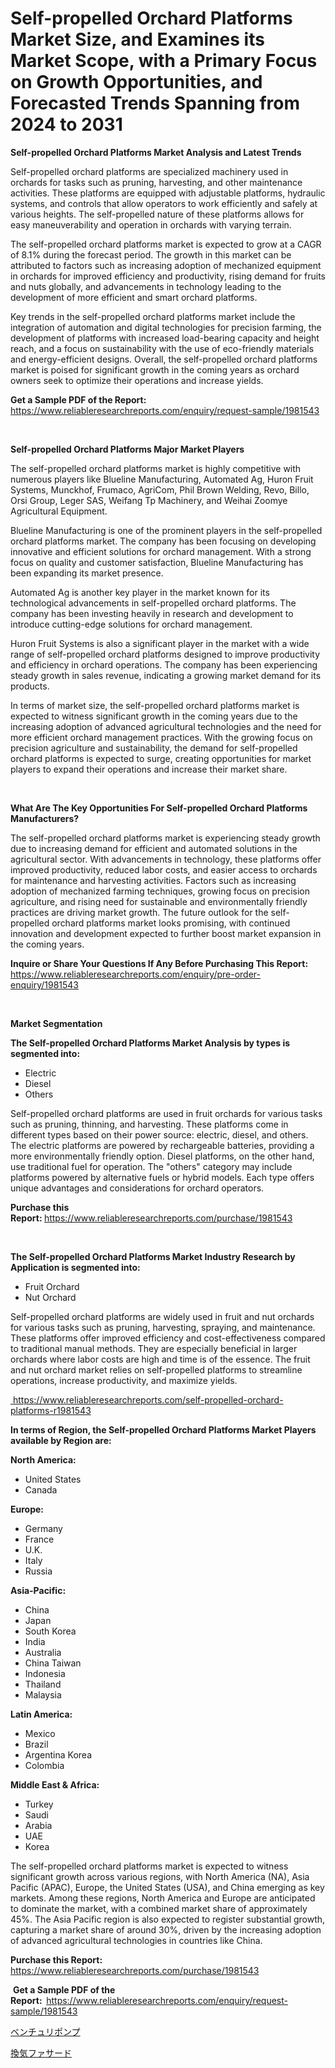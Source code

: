 <p><h1>Self-propelled Orchard Platforms Market Size, and Examines its Market Scope, with a Primary Focus on Growth Opportunities, and Forecasted Trends Spanning from 2024 to 2031</h1></p><p><strong>Self-propelled Orchard Platforms Market Analysis and Latest Trends</strong></p>
<p><p>Self-propelled orchard platforms are specialized machinery used in orchards for tasks such as pruning, harvesting, and other maintenance activities. These platforms are equipped with adjustable platforms, hydraulic systems, and controls that allow operators to work efficiently and safely at various heights. The self-propelled nature of these platforms allows for easy maneuverability and operation in orchards with varying terrain.</p><p>The self-propelled orchard platforms market is expected to grow at a CAGR of 8.1% during the forecast period. The growth in this market can be attributed to factors such as increasing adoption of mechanized equipment in orchards for improved efficiency and productivity, rising demand for fruits and nuts globally, and advancements in technology leading to the development of more efficient and smart orchard platforms.</p><p>Key trends in the self-propelled orchard platforms market include the integration of automation and digital technologies for precision farming, the development of platforms with increased load-bearing capacity and height reach, and a focus on sustainability with the use of eco-friendly materials and energy-efficient designs. Overall, the self-propelled orchard platforms market is poised for significant growth in the coming years as orchard owners seek to optimize their operations and increase yields.</p></p>
<p><strong>Get a Sample PDF of the Report:&nbsp;</strong> <a href="https://www.reliableresearchreports.com/enquiry/request-sample/1981543">https://www.reliableresearchreports.com/enquiry/request-sample/1981543</a></p>
<p>&nbsp;</p>
<p><strong>Self-propelled Orchard Platforms Major Market Players</strong></p>
<p><p>The self-propelled orchard platforms market is highly competitive with numerous players like Blueline Manufacturing, Automated Ag, Huron Fruit Systems, Munckhof, Frumaco, AgriCom, Phil Brown Welding, Revo, Billo, Orsi Group, Leger SAS, Weifang Tp Machinery, and Weihai Zoomye Agricultural Equipment.</p><p>Blueline Manufacturing is one of the prominent players in the self-propelled orchard platforms market. The company has been focusing on developing innovative and efficient solutions for orchard management. With a strong focus on quality and customer satisfaction, Blueline Manufacturing has been expanding its market presence.</p><p>Automated Ag is another key player in the market known for its technological advancements in self-propelled orchard platforms. The company has been investing heavily in research and development to introduce cutting-edge solutions for orchard management.</p><p>Huron Fruit Systems is also a significant player in the market with a wide range of self-propelled orchard platforms designed to improve productivity and efficiency in orchard operations. The company has been experiencing steady growth in sales revenue, indicating a growing market demand for its products.</p><p>In terms of market size, the self-propelled orchard platforms market is expected to witness significant growth in the coming years due to the increasing adoption of advanced agricultural technologies and the need for more efficient orchard management practices. With the growing focus on precision agriculture and sustainability, the demand for self-propelled orchard platforms is expected to surge, creating opportunities for market players to expand their operations and increase their market share.</p></p>
<p>&nbsp;</p>
<p><strong>What Are The Key Opportunities For Self-propelled Orchard Platforms Manufacturers?</strong></p>
<p><p>The self-propelled orchard platforms market is experiencing steady growth due to increasing demand for efficient and automated solutions in the agricultural sector. With advancements in technology, these platforms offer improved productivity, reduced labor costs, and easier access to orchards for maintenance and harvesting activities. Factors such as increasing adoption of mechanized farming techniques, growing focus on precision agriculture, and rising need for sustainable and environmentally friendly practices are driving market growth. The future outlook for the self-propelled orchard platforms market looks promising, with continued innovation and development expected to further boost market expansion in the coming years.</p></p>
<p><strong>Inquire or Share Your Questions If Any Before Purchasing This Report:</strong> <a href="https://www.reliableresearchreports.com/enquiry/pre-order-enquiry/1981543">https://www.reliableresearchreports.com/enquiry/pre-order-enquiry/1981543</a></p>
<p>&nbsp;</p>
<p><strong>Market Segmentation</strong></p>
<p><strong>The Self-propelled Orchard Platforms Market Analysis by types is segmented into:</strong></p>
<p><ul><li>Electric</li><li>Diesel</li><li>Others</li></ul></p>
<p><p>Self-propelled orchard platforms are used in fruit orchards for various tasks such as pruning, thinning, and harvesting. These platforms come in different types based on their power source: electric, diesel, and others. The electric platforms are powered by rechargeable batteries, providing a more environmentally friendly option. Diesel platforms, on the other hand, use traditional fuel for operation. The "others" category may include platforms powered by alternative fuels or hybrid models. Each type offers unique advantages and considerations for orchard operators.</p></p>
<p><strong>Purchase this Report:&nbsp;</strong><a href="https://www.reliableresearchreports.com/purchase/1981543">https://www.reliableresearchreports.com/purchase/1981543</a></p>
<p>&nbsp;</p>
<p><strong>The Self-propelled Orchard Platforms Market Industry Research by Application is segmented into:</strong></p>
<p><ul><li>Fruit Orchard</li><li>Nut Orchard</li></ul></p>
<p><p>Self-propelled orchard platforms are widely used in fruit and nut orchards for various tasks such as pruning, harvesting, spraying, and maintenance. These platforms offer improved efficiency and cost-effectiveness compared to traditional manual methods. They are especially beneficial in larger orchards where labor costs are high and time is of the essence. The fruit and nut orchard market relies on self-propelled platforms to streamline operations, increase productivity, and maximize yields.</p></p>
<p><a href="https://www.reliableresearchreports.com/self-propelled-orchard-platforms-r1981543">&nbsp;https://www.reliableresearchreports.com/self-propelled-orchard-platforms-r1981543</a></p>
<p><strong>In terms of Region, the Self-propelled Orchard Platforms Market Players available by Region are:</strong></p>
<p>
    <p> <strong> North America: </strong>
        <ul>
            <li>United States</li>
            <li>Canada</li>
        </ul>
        </p> 
    <p> <strong> Europe: </strong>
        <ul>
            <li>Germany</li>
            <li>France</li>
            <li>U.K.</li>
            <li>Italy</li>
            <li>Russia</li>
        </ul>
        </p> 
    <p> <strong> Asia-Pacific: </strong>
        <ul>
            <li>China</li>
            <li>Japan</li>
            <li>South Korea</li>
            <li>India</li>
            <li>Australia</li>
            <li>China Taiwan</li>
            <li>Indonesia</li>
            <li>Thailand</li>
            <li>Malaysia</li>
        </ul>
        </p> 
    <p> <strong> Latin America: </strong>
        <ul>
            <li>Mexico</li>
            <li>Brazil</li>
            <li>Argentina Korea</li>
            <li>Colombia</li>
        </ul>
        </p> 
    <p> <strong> Middle East & Africa: </strong>
        <ul>
            <li>Turkey</li>
            <li>Saudi</li>
            <li>Arabia</li>
            <li>UAE</li>
            <li>Korea</li>
        </ul>
    </p>
    </p>
<p><p>The self-propelled orchard platforms market is expected to witness significant growth across various regions, with North America (NA), Asia Pacific (APAC), Europe, the United States (USA), and China emerging as key markets. Among these regions, North America and Europe are anticipated to dominate the market, with a combined market share of approximately 45%. The Asia Pacific region is also expected to register substantial growth, capturing a market share of around 30%, driven by the increasing adoption of advanced agricultural technologies in countries like China.</p></p>
<p><strong>Purchase this Report: </strong><a href="https://www.reliableresearchreports.com/purchase/1981543">https://www.reliableresearchreports.com/purchase/1981543</a></p>
<p>&nbsp;<strong>Get a Sample PDF of the Report:&nbsp;&nbsp;</strong><a href="https://www.reliableresearchreports.com/enquiry/request-sample/1981543">https://www.reliableresearchreports.com/enquiry/request-sample/1981543</a></p>
<p><strong></strong></p>
<p><p><a href="https://github.com/schmahlson/Market-Research-Report-List-1/blob/main/869924345571.md">ベンチュリポンプ</a></p><p><a href="https://github.com/TerrellConn/Market-Research-Report-List-1/blob/main/306979845572.md">換気ファサード</a></p></p>